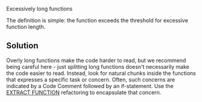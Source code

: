 Excessively long functions

The definition is simple: the function exceeds the threshold for excessive function length.

## Solution

Overly long functions make the code harder to read, but we recommend being careful here - just splitting long functions doesn't necessarily make the code easier to read. Instead, look for natural chunks inside the functions that expresses a specific task or concern. Often, such concerns are indicated by a Code Comment followed by an if-statement. Use the [EXTRACT FUNCTION](https://refactoring.com/catalog/extractFunction.html) refactoring to encapsulate that concern.